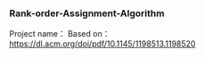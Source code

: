 ### Rank-order-Assignment-Algorithm
Project name：
Based on：https://dl.acm.org/doi/pdf/10.1145/1198513.1198520
